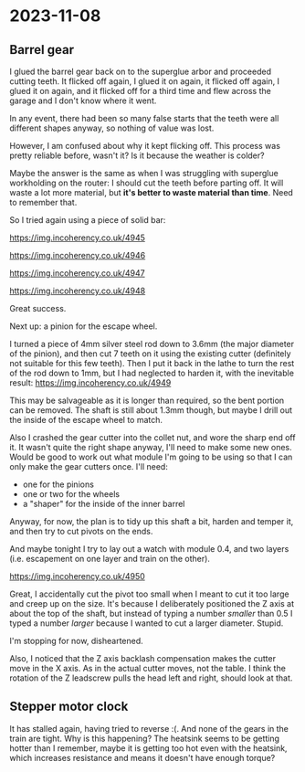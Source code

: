 # 2023-11-08

## Barrel gear

I glued the barrel gear back on to the superglue arbor and proceeded cutting teeth. It flicked off
again, I glued it on again, it flicked off again, I glued it on again, and it flicked off for a third
time and flew across the garage and I don't know where it went.

In any event, there had been so many false starts that the teeth were all different shapes anyway, so
nothing of value was lost.

However, I am confused about why it kept flicking off. This process was pretty reliable before, wasn't it?
Is it because the weather is colder?

Maybe the answer is the same as when I was struggling with superglue workholding on the router:
I should cut the teeth before parting off. It will waste a lot more material, but **it's better to
waste material than time**. Need to remember that.

So I tried again using a piece of solid bar:

https://img.incoherency.co.uk/4945

https://img.incoherency.co.uk/4946

https://img.incoherency.co.uk/4947

https://img.incoherency.co.uk/4948

Great success.

Next up: a pinion for the escape wheel.

I turned a piece of 4mm silver steel rod down to 3.6mm (the major diameter of the pinion), and then
cut 7 teeth on it using the existing cutter (definitely not suitable for this few teeth). Then I put
it back in the lathe to turn the rest of the rod down to 1mm, but I had neglected to harden it,
with the inevitable result: https://img.incoherency.co.uk/4949

This may be salvageable as it is longer than required, so the bent portion can be removed.
The shaft is still about 1.3mm though, but maybe I drill out the inside of the escape wheel to match.

Also I crashed the gear cutter into the collet nut, and wore the sharp end off it. It wasn't
quite the right shape anyway, I'll need to make some new ones. Would be good to work out what
module I'm going to be using so that I can only make the gear cutters once. I'll need:

 * one for the pinions
 * one or two for the wheels
 * a "shaper" for the inside of the inner barrel

Anyway, for now, the plan is to tidy up this shaft a bit, harden and temper it, and then try to cut pivots on the ends.

And maybe tonight I try to lay out a watch with module 0.4, and two layers (i.e. escapement on one layer and train on the other).

https://img.incoherency.co.uk/4950

Great, I accidentally cut the pivot too small when I meant to cut it too large and creep up on the size. It's because I deliberately
positioned the Z axis at about the top of the shaft, but instead of typing a number *smaller* than 0.5 I typed a number *larger*
because I wanted to cut a larger diameter. Stupid.

I'm stopping for now, disheartened.

Also, I noticed that the Z axis backlash compensation makes the cutter move in the X axis. As in the actual cutter moves, not the table.
I think the rotation of the Z leadscrew pulls the head left and right, should look at that.

## Stepper motor clock

It has stalled again, having tried to reverse :(. And none of the gears in the train are tight. Why is this happening?
The heatsink seems to be getting hotter than I remember, maybe it is getting too hot even with the heatsink, which
increases resistance and means it doesn't have enough torque?
